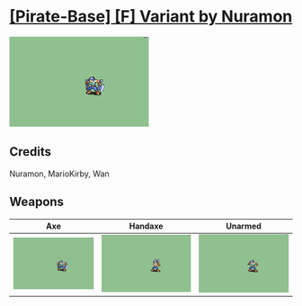 # [\[Pirate-Base\] \[F\] Variant by Nuramon](./)

<img src="./3.%20Axe/Axe_000.png" alt="[Pirate-Base] [F] Variant by Nuramon standing" />

## Credits

Nuramon, MarioKirby, Wan

## Weapons


|Axe |Handaxe |Unarmed |
|  :---: | :---: | :---: |
| <img alt="Axe animation" src="./3.%20Axe/Axe.gif" /> | <img alt="Handaxe animation" src="./4.%20Handaxe/Handaxe.gif" /> | <img alt="Unarmed animation" src="./8.%20Unarmed/Unarmed.gif" /> |
